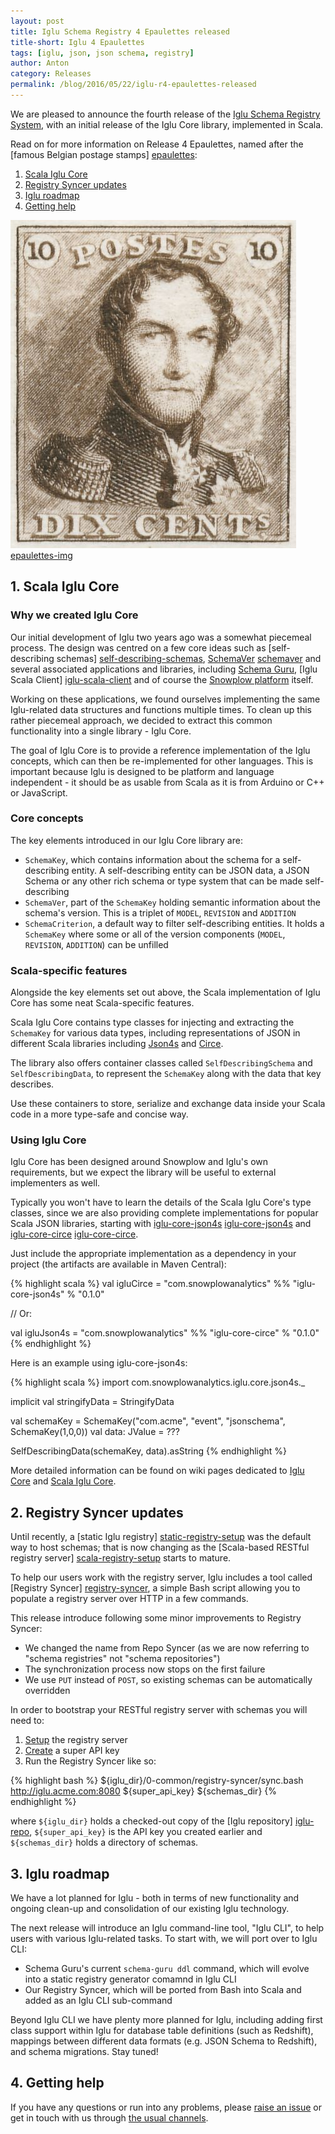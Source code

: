 ```yaml
---
layout: post
title: Iglu Schema Registry 4 Epaulettes released
title-short: Iglu 4 Epaulettes
tags: [iglu, json, json schema, registry]
author: Anton
category: Releases
permalink: /blog/2016/05/22/iglu-r4-epaulettes-released
---
```


We are pleased to announce the fourth release of the [Iglu Schema Registry System][iglu-repo], with an initial release of the Iglu Core library, implemented in Scala.

Read on for more information on Release 4 Epaulettes, named after the [famous Belgian postage stamps] [epaulettes]:

1. [Scala Iglu Core](/blog/2016/05/22/iglu-r4-epaulettes-released/#core)
2. [Registry Syncer updates](/blog/2016/05/22/iglu-r4-epaulettes-released/#syncer)
3. [Iglu roadmap](/blog/2016/05/22/iglu-r4-epaulettes-released/#roadmap)
4. [Getting help](/blog/2016/05/22/iglu-r4-epaulettes-released/#help)

![epaulettes-img] [epaulettes-img]

<!--more-->

<h2 id="iglu-core">1. Scala Iglu Core</h2>

<h3 id="iglu-core-why">Why we created Iglu Core</h3>

Our initial development of Iglu two years ago was a somewhat piecemeal process. The design was centred on a few core ideas such as [self-describing schemas] [self-describing-schemas], [SchemaVer] [schemaver] and several associated applications and libraries, including [Schema Guru][schema-guru], [Iglu Scala Client] [iglu-scala-client] and of course the [Snowplow platform][snowplow] itself.

Working on these applications, we found ourselves implementing the same Iglu-related data structures and functions multiple times. To clean up this rather piecemeal approach, we decided to extract this common functionality into a single library - Iglu Core.

The goal of Iglu Core is to provide a reference implementation of the Iglu concepts, which can then be re-implemented for other languages. This is important because Iglu is designed to be platform and language independent - it should be as usable from Scala as it is from Arduino or C++ or JavaScript.

<h3 id="iglu-core-core">Core concepts</h3>

The key elements introduced in our Iglu Core library are:

* `SchemaKey`, which contains information about the schema for a self-describing entity. A self-describing entity can be JSON data, a JSON Schema or any other rich schema or type system that can be made self-describing
* `SchemaVer`, part of the `SchemaKey` holding semantic information about the schema's version. This is a triplet of `MODEL`, `REVISION` and `ADDITION`
* `SchemaCriterion`, a default way to filter self-describing entities. It holds a `SchemaKey` where some or all of the version components (`MODEL`, `REVISION`, `ADDITION`) can be unfilled

<h3 id="iglu-core-scala">Scala-specific features</h3>

Alongside the key elements set out above, the Scala implementation of Iglu Core has some neat Scala-specific features.

Scala Iglu Core contains type classes for injecting and extracting the `SchemaKey` for various data types, including representations of JSON in different Scala libraries including [Json4s][json4s] and [Circe][circe].

The library also offers container classes called `SelfDescribingSchema` and `SelfDescribingData`, to represent the `SchemaKey` along with the data that key describes.

Use these containers to store, serialize and exchange data inside your Scala code in a more type-safe and concise way.

<h3 id="iglu-core-usage">Using Iglu Core</h3>

Iglu Core has been designed around Snowplow and Iglu's own requirements, but we expect the library will be useful to external implementers as well.

Typically you won't have to learn the details of the Scala Iglu Core's type classes, since we are also providing complete implementations for popular Scala JSON libraries, starting with [iglu-core-json4s] [iglu-core-json4s] and [iglu-core-circe] [iglu-core-circe].

Just include the appropriate implementation as a dependency in your project (the artifacts are available in Maven Central):

{% highlight scala %}
val igluCirce = "com.snowplowanalytics" %% "iglu-core-json4s"  % "0.1.0"

// Or:

val igluJson4s = "com.snowplowanalytics" %% "iglu-core-circe"  % "0.1.0"
{% endhighlight %}

Here is an example using iglu-core-json4s:

{% highlight scala %}
import com.snowplowanalytics.iglu.core.json4s._

implicit val stringifyData = StringifyData

val schemaKey = SchemaKey("com.acme", "event", "jsonschema", SchemaKey(1,0,0))
val data: JValue = ???

SelfDescribingData(schemaKey, data).asString
{% endhighlight %}

More detailed information can be found on wiki pages dedicated to [Iglu Core][iglu-core] and [Scala Iglu Core][scala-iglu-core].

<h2 id="syncer">2. Registry Syncer updates</h2>

Until recently, a [static Iglu registry] [static-registry-setup] was the default way to host schemas; that is now changing as the [Scala-based RESTful registry server] [scala-registry-setup] starts to mature.

To help our users work with the registry server, Iglu includes a tool called [Registry Syncer] [registry-syncer], a simple Bash script allowing you to populate a registry server over HTTP in a few commands.

This release introduce following some minor improvements to Registry Syncer:

* We changed the name from Repo Syncer (as we are now referring to "schema registries" not "schema repositories")
* The synchronization process now stops on the first failure
* We use `PUT` instead of `POST`, so existing schemas can be automatically overridden

In order to bootstrap your RESTful registry server with schemas you will need to:

1. [Setup][scala-registry-setup] the registry server
2. [Create][super-api-key] a super API key
3. Run the Registry Syncer like so:

{% highlight bash %}
${iglu_dir}/0-common/registry-syncer/sync.bash http://iglu.acme.com:8080 ${super_api_key} ${schemas_dir}
{% endhighlight %}

where `${iglu_dir}` holds a checked-out copy of the [Iglu repository] [iglu-repo], `${super_api_key}` is the API key you created earlier and `${schemas_dir}` holds a directory of schemas.

<h2 id="roadmap">3. Iglu roadmap</h2>

We have a lot planned for Iglu - both in terms of new functionality and ongoing clean-up and consolidation of our existing Iglu technology.

The next release will introduce an Iglu command-line tool, "Iglu CLI", to help users with various Iglu-related tasks. To start with, we will port over to Iglu CLI:

* Schema Guru's current `schema-guru ddl` command, which will evolve into a static registry generator comamnd in Iglu CLI
* Our Registry Syncer, which will be ported from Bash into Scala and added as an Iglu CLI sub-command

Beyond Iglu CLI we have plenty more planned for Iglu, including adding first class support within Iglu for database table definitions (such as Redshift), mappings between different data formats (e.g. JSON Schema to Redshift), and schema migrations. Stay tuned!

<h2 id="help">4. Getting help</h2>

If you have any questions or run into any problems, please [raise an issue][issues] or get in touch with us through [the usual channels][talk-to-us].

[epaulettes]: https://en.wikipedia.org/wiki/Epaulettes_(stamp)
[epaulettes-img]: /assets/img/blog/2016/05/epaulette.jpg

[snowplow]: https://github.com/snowplow/snowplow
[schema-guru]: https://github.com/snowplow/schema-guru
[iglu-scala-client]: https://github.com/snowplow/iglu-scala-client
[json4s]: http://json4s.org/
[circe]: https://github.com/travisbrown/circe

[self-describing-schemas]: https://github.com/snowplow/iglu/wiki/Self-describing-JSON-Schemas
[schemaver]: https://github.com/snowplow/iglu/wiki/SchemaVer
[iglu-core]: https://github.com/snowplow/iglu/wiki/Iglu-core
[scala-iglu-core]: https://github.com/snowplow/iglu/wiki/Scala-iglu-core
[iglu-core-json4s]: http://search.maven.org/#search|ga|1|iglu-core-json4s
[iglu-core-circe]: http://search.maven.org/#search|ga|1|iglu-core-circe

[static-registry-setup]: https://github.com/snowplow/iglu/wiki/Static-repo-setup
[scala-registry-setup]: https://github.com/snowplow/iglu/wiki/Scala-repo-server-setup
[super-api-key]: https://github.com/snowplow/iglu/wiki/Create-the-super-API-key

[registry-syncer]: https://github.com/snowplow/iglu/master/0-common/registry-syncer

[iglu-repo]: https://github.com/snowplow/iglu
[issues]: https://github.com/snowplow/snowplow/iglu
[talk-to-us]: https://github.com/snowplow/snowplow/wiki/Talk-to-us
